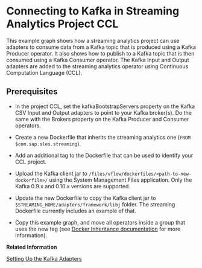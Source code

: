 <!-- loio771105b487c64787a0aa6aebd38e8624 -->

# Connecting to Kafka in Streaming Analytics Project CCL

This example graph shows how a streaming analytics project can use adapters to consume data from a Kafka topic that is produced using a Kafka Producer operator. It also shows how to publish to a Kafka topic that is then consumed using a Kafka Consumer operator. The Kafka Input and Output adapters are added to the streaming analytics operator using Continuous Computation Language \(CCL\).



## Prerequisites

-   In the project CCL, set the kafkaBootstrapServers property on the Kafka CSV Input and Output adapters to point to your Kafka broker\(s\). Do the same with the Brokers property on the Kafka Producer and Consumer operators.

-   Create a new Dockerfile that inherits the streaming analytics one \(`FROM $com.sap.sles.streaming`\).

-   Add an additional tag to the Dockerfile that can be used to identify your CCL project.

-   Upload the Kafka client jar to `/files/vflow/dockerfiles/<path-to-new-dockerfile>/` using the System Management Files application. Only the Kafka 0.9.x and 0.10.x versions are supported.

-   Update the new Dockerfile to copy the Kafka client jar to `$STREAMING_HOME/adapters/framework/libj` folder. The streaming Dockerfile currently includes an example of that.

-   Copy this example graph, and move all operators inside a group that uses the new tag \(see [Docker Inheritance documentation](https://help.sap.com/docs/SAP_DATA_INTELLIGENCE/1c1341f6911f4da5a35b191b40b426c8/d49a07c5d66c413ab14731adcfc4f6dd.html?locale=en-US) for more information\).


**Related Information**  


[Setting Up the Kafka Adapters](https://help.sap.com/viewer/52acc1f6b1d7428caab280d193c820f6/latest/en-US/0d987463c09445b7a48c1b84e13ab31e.html)

